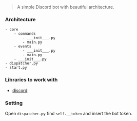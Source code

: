 > A simple Discord bot with beautiful architecture.
### Architecture ###
```
- core
    - commands
        - ___init___.py
        - main.py
    - events
        - ___init___.py
        - main.py
    - ___init___.py
- dispatcher.py
- start.py
```
### Libraries to work with ###
- [discord](https://pypi.org/project/discord/)

### Setting ###
Open ``` dispatcher.py ``` find ``` self.__token ``` and insert the bot token.